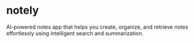 # notely
AI-powered notes app that helps you create, organize, and retrieve notes effortlessly using intelligent search and summarization.
